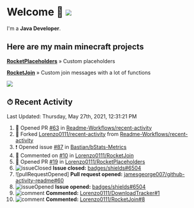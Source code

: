 # Welcome 👋 ![](https://hit.yhype.me/github/profile?user_id=69311874)

I'm a **Java Developer**.

## Here are my main minecraft projects

**[RocketPlaceholders](https://github.com/Lorenzo0111/RocketPlaceholders)** » Custom placeholders

**[RocketJoin](https://github.com/Lorenzo0111/RocketJoin)** » Custom join messages with a lot of functions

[![](https://github-readme-stats.vercel.app/api?username=Lorenzo0111&show_icons=true&count_private=true)](https://github.com/Lorenzo0111)

## ⏱ Recent Activity

<!--RECENT_ACTIVITY:last_update-->
Last Updated: Thursday, May 27th, 2021, 12:31:21 PM
<!--RECENT_ACTIVITY:last_update_end-->

<!--RECENT_ACTIVITY:start-->
1. 💪 Opened PR [#63](https://github.com/Readme-Workflows/recent-activity/pull/63) in [Readme-Workflows/recent-activity](https://github.com/Readme-Workflows/recent-activity)
2. 🔱 Forked [Lorenzo0111/recent-activity](https://github.com/Lorenzo0111/recent-activity) from [Readme-Workflows/recent-activity](https://github.com/Readme-Workflows/recent-activity)
3. ❗️ Opened issue [#87](https://github.com/Bastian/bStats-Metrics/issues/87) in [Bastian/bStats-Metrics](https://github.com/Bastian/bStats-Metrics)
4. 💬 Commented on [#10](https://github.com/Lorenzo0111/RocketJoin/pull/10#issuecomment-848972602) in [Lorenzo0111/RocketJoin](https://github.com/Lorenzo0111/RocketJoin)
5. 💪 Opened PR [#19](https://github.com/Lorenzo0111/RocketPlaceholders/pull/19) in [Lorenzo0111/RocketPlaceholders](https://github.com/Lorenzo0111/RocketPlaceholders)
6. ![issueClosed] **Issue closed:** [badges/shields#6504](https://github.com/badges/shields/issues/6504)
7. ![pullRequestOpened] **Pull request opened:** [jamesgeorge007/github-activity-readme#60](https://github.com/jamesgeorge007/github-activity-readme/pull/60)
8. ![issueOpened] **Issue opened:** [badges/shields#6504](https://github.com/badges/shields/issues/6504)
9. ![comment] **Commented:** [Lorenzo0111/DownloadTracker#1](https://github.com/Lorenzo0111/DownloadTracker/issues/1)
10. ![comment] **Commented:** [Lorenzo0111/RocketJoin#8](https://github.com/Lorenzo0111/RocketJoin/issues/8)
<!--RECENT_ACTIVITY:end-->

[issueOpened]: https://cdn.jsdelivr.net/gh/Readme-Workflows/Readme-Icons@main/icons/octicons/IssueOpenedOld.svg
[issueClosed]: https://cdn.jsdelivr.net/gh/Readme-Workflows/Readme-Icons@main/icons/octicons/IssueClosedOld.svg

[prOpened]: https://cdn.jsdelivr.net/gh/Readme-Workflows/Readme-Icons@main/icons/octicons/PullRequestOpened.svg
[prClosed]: https://cdn.jsdelivr.net/gh/Readme-Workflows/Readme-Icons@main/icons/octicons/PullRequestClosed.svg
[prMerged]: https://cdn.jsdelivr.net/gh/Readme-Workflows/Readme-Icons@main/icons/octicons/PullRequestMerged.svg

[comment]: https://cdn.jsdelivr.net/gh/Readme-Workflows/Readme-Icons@main/icons/octicons/Comment.svg

[changesRequested]: https://cdn.jsdelivr.net/gh/Readme-Workflows/Readme-Icons@main/icons/octicons/RequestedChanges.svg
[approved]: https://cdn.jsdelivr.net/gh/Readme-Workflows/Readme-Icons@main/icons/octicons/ApprovedChanges.svg

[repoCreated]: https://cdn.jsdelivr.net/gh/Readme-Workflows/Readme-Icons@main/icons/octicons/Repository.svg
[release]: https://cdn.jsdelivr.net/gh/Readme-Workflows/Readme-Icons@main/icons/octicons/Release.svg
[star]: https://cdn.jsdelivr.net/gh/Readme-Workflows/Readme-Icons@main/icons/octicons/StarredRepository.svg
[wiki]: https://cdn.jsdelivr.net/gh/Readme-Workflows/Readme-Icons@main/icons/octicons/Wiki.svg
[fork]: https://cdn.jsdelivr.net/gh/Readme-Workflows/Readme-Icons@main/icons/octicons/ForkedRepository.svg
[people]: https://cdn.jsdelivr.net/gh/Readme-Workflows/Readme-Icons@main/icons/octicons/People.svg
